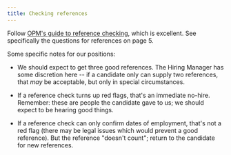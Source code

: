 ```yaml
---
title: Checking references
---
```


Follow [OPM's guide to reference checking](https://www.opm.gov/policy-data-oversight/assessment-and-selection/other-assessment-methods/referencechecking.pdf), which is excellent. See specifically the questions for references on page 5.

Some specific notes for our positions:

- We should expect to get three good references. The Hiring Manager has some discretion here -- if a candidate only can supply two references, that *may* be acceptable, but only in special circumstances.

- If a reference check turns up red flags, that's an immediate no-hire. Remember: these are people the candidate gave to us; we should expect to be hearing good things.

- If a reference check can only confirm dates of employment, that's not a red flag (there may be legal issues which would prevent a good reference). But the reference "doesn't count"; return to the candidate for new references.
